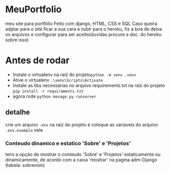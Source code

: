 # MeuPortfolio
meu site para portfólio 
Feito com django, HTML, CSS e SQL
Caso queira adptar para o site ficar a sua cara e subir para o heroku, fiz a boa de deixa os arquivos e configurar para ser aceito(duvidas procure a doc. do heroku sobre isso) 

# Antes de rodar
* Instale o virtualenv na raíz do projeto```python -m venv .venv```
* Ative o virtualenv ```.\venv\Scripts\Activate```
* Instale as libs necessárias no arquivo requirements.txt na raíz do projeto ```pip install -r requirements.txt```
* agora rode ```python manage.py runserver```

## detalhe
crie um arquivo ```.env``` na raiz do projeto e coloque as variaveis do arquivo ```.env.exemplo``` nele

### Conteudo dinamico e estatico 'Sobre' e 'Projetos'
tens a opção de mostrar o conteudo 'Sobre' e 'Projetos' estaticamente ou dinamicamente, de acordo com a caixa 'mostrar' na pagina adm-Django (tabela: sobremim)
